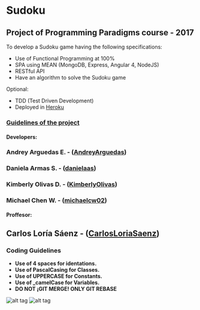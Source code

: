 # Sudoku
## Project of Programming Paradigms course - 2017

To develop a Sudoku game having the following specifications:
* Use of Functional Programming at 100%
* SPA using MEAN (MongoDB, Express, Angular 4, NodeJS)
* RESTful API
* Have an algorithm to solve the Sudoku game

Optional:
* TDD (Test Driven Development)
* Deployed in [Heroku](https://www.heroku.com/) 
### [Guidelines of the project](Sudoku_Spec_2017.pdf) 

#### Developers:

### Andrey Arguedas E. - ([AndreyArguedas](https://github.com/AndreyArguedas))
### Daniela Armas S. - ([danielaas](https://github.com/danielaas))
### Kimberly Olivas D. - ([KimberlyOlivas](https://github.com/KimberlyOlivas))
### Michael Chen W. - ([michaelcw02](https://github.com/michaelcw02))


#### Proffesor:

## Carlos Loría Sáenz - ([CarlosLoriaSaenz](https://github.com/CarlosLoriaSaenz))

### Coding Guidelines

* **Use of 4 spaces for identations.**
* **Use of PascalCasing for Classes.**
* **Use of UPPERCASE for Constants.**
* **Use of _camelCase for Variables.**
* **DO NOT ¡GIT MERGE! ONLY GIT REBASE** 

![alt tag](http://forthebadge.com/images/badges/built-with-love.svg) 
![alt tag](http://forthebadge.com/images/badges/built-by-developers.svg)
